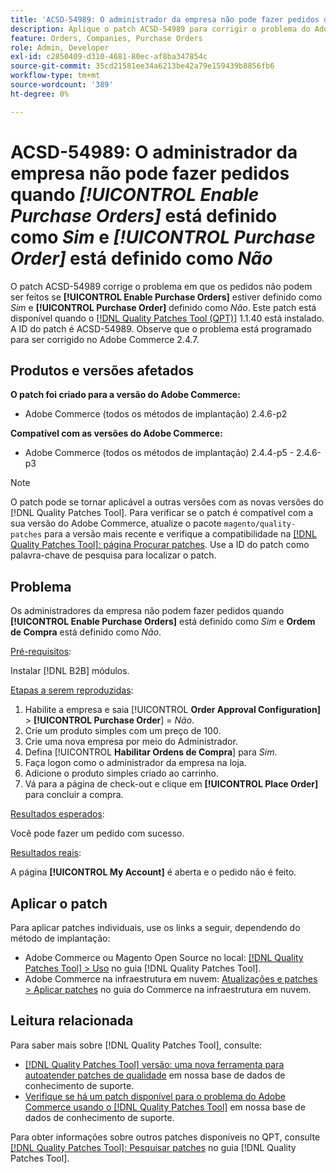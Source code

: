 ```yaml
---
title: 'ACSD-54989: O administrador da empresa não pode fazer pedidos quando [!UICONTROL Enable Purchase Orders] está definido como Sim e [!UICONTROL Purchase Order] está definido como Não'
description: Aplique o patch ACSD-54989 para corrigir o problema do Adobe Commerce em que o administrador da empresa não pode fazer pedidos se [!UICONTROL Enable Purchase Orders] estiver definido como Sim e [!UICONTROL Purchase Order] estiver definido como Não.
feature: Orders, Companies, Purchase Orders
role: Admin, Developer
exl-id: c2850409-d310-4681-80ec-af8ba347854c
source-git-commit: 35cd21581ee34a6213be42a79e159439b8856fb6
workflow-type: tm+mt
source-wordcount: '389'
ht-degree: 0%

---
```


# ACSD-54989: O administrador da empresa não pode fazer pedidos quando *[!UICONTROL Enable Purchase Orders]* está definido como *Sim* e *[!UICONTROL Purchase Order]* está definido como *Não*

O patch ACSD-54989 corrige o problema em que os pedidos não podem ser feitos se **[!UICONTROL Enable Purchase Orders]** estiver definido como *Sim* e **[!UICONTROL Purchase Order]** definido como *Não*. Este patch está disponível quando o [[!DNL Quality Patches Tool (QPT)]](/help/announcements/adobe-commerce-announcements/magento-quality-patches-released-new-tool-to-self-serve-quality-patches.md) 1.1.40 está instalado. A ID do patch é ACSD-54989. Observe que o problema está programado para ser corrigido no Adobe Commerce 2.4.7.

## Produtos e versões afetados

**O patch foi criado para a versão do Adobe Commerce:**

* Adobe Commerce (todos os métodos de implantação) 2.4.6-p2

**Compatível com as versões do Adobe Commerce:**

* Adobe Commerce (todos os métodos de implantação) 2.4.4-p5 - 2.4.6-p3

>[!NOTE]
>
>O patch pode se tornar aplicável a outras versões com as novas versões do [!DNL Quality Patches Tool]. Para verificar se o patch é compatível com a sua versão do Adobe Commerce, atualize o pacote `magento/quality-patches` para a versão mais recente e verifique a compatibilidade na [[!DNL Quality Patches Tool]: página Procurar patches](https://experienceleague.adobe.com/tools/commerce-quality-patches/index.html?lang=pt-BR). Use a ID do patch como palavra-chave de pesquisa para localizar o patch.

## Problema

Os administradores da empresa não podem fazer pedidos quando **[!UICONTROL Enable Purchase Orders]** está definido como *Sim* e **Ordem de Compra** está definido como *Não*.

<u>Pré-requisitos</u>:

Instalar [!DNL B2B] módulos.

<u>Etapas a serem reproduzidas</u>:

1. Habilite a empresa e saia [!UICONTROL **Order Approval Configuration]** > **[!UICONTROL Purchase Order**] = *Não*.
1. Crie um produto simples com um preço de 100.
1. Crie uma nova empresa por meio do Administrador.
1. Defina [!UICONTROL **Habilitar Ordens de Compra**] para *Sim*.
1. Faça logon como o administrador da empresa na loja.
1. Adicione o produto simples criado ao carrinho.
1. Vá para a página de check-out e clique em **[!UICONTROL Place Order]** para concluir a compra.

<u>Resultados esperados</u>:

Você pode fazer um pedido com sucesso.

<u>Resultados reais</u>:

A página **[!UICONTROL My Account]** é aberta e o pedido não é feito.

## Aplicar o patch

Para aplicar patches individuais, use os links a seguir, dependendo do método de implantação:

* Adobe Commerce ou Magento Open Source no local: [[!DNL Quality Patches Tool] > Uso](https://experienceleague.adobe.com/docs/commerce-operations/tools/quality-patches-tool/usage.html?lang=pt-BR) no guia [!DNL Quality Patches Tool].
* Adobe Commerce na infraestrutura em nuvem: [Atualizações e patches > Aplicar patches](https://experienceleague.adobe.com/docs/commerce-cloud-service/user-guide/develop/upgrade/apply-patches.html?lang=pt-BR) no guia do Commerce na infraestrutura em nuvem.

## Leitura relacionada

Para saber mais sobre [!DNL Quality Patches Tool], consulte:

* [[!DNL Quality Patches Tool] versão: uma nova ferramenta para autoatender patches de qualidade](/help/announcements/adobe-commerce-announcements/magento-quality-patches-released-new-tool-to-self-serve-quality-patches.md) em nossa base de dados de conhecimento de suporte.
* [Verifique se há um patch disponível para o problema do Adobe Commerce usando o [!DNL Quality Patches Tool]](/help/support-tools/patches-available-in-qpt-tool/check-patch-for-magento-issue-with-magento-quality-patches.md) em nossa base de dados de conhecimento de suporte.

Para obter informações sobre outros patches disponíveis no QPT, consulte [[!DNL Quality Patches Tool]: Pesquisar patches](https://experienceleague.adobe.com/tools/commerce-quality-patches/index.html?lang=pt-BR) no guia [!DNL Quality Patches Tool].
